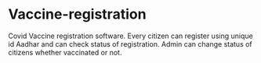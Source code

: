 # Vaccine-registration
Covid Vaccine registration software.
Every citizen can register using unique id Aadhar and can check status of registration. Admin can change status of citizens whether vaccinated or not.
